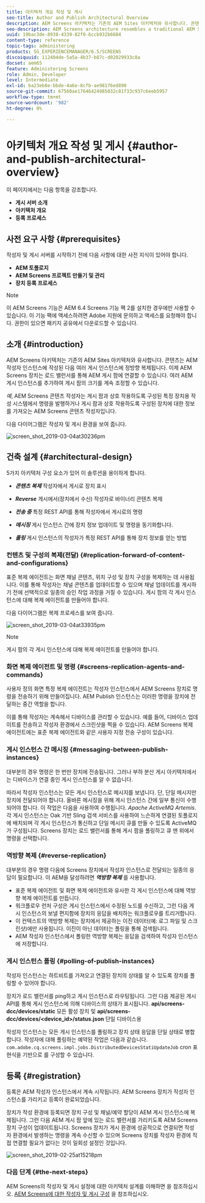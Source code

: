 ```yaml
---
title: 아키텍처 개요 작성 및 게시
seo-title: Author and Publish Architectural Overview
description: AEM Screens 아키텍처는 기존의 AEM Sites 아키텍처와 유사합니다. 콘텐츠는 AEM 작성자 인스턴스에 작성된 다음 여러 게시 인스턴스에 정방향 복제됩니다. 이 페이지를 따라 아키텍처 개요 작성 및 게시에 대해 자세히 알아보십시오.
seo-description: AEM Screens architecture resembles a traditional AEM Sites architecture. Content is authored on an AEM author instance and then forward-replicated to multiple publish instances. Follow this page to learn more on author and publish architectural overview.
uuid: 19bac3de-8938-4339-82f0-6ccb932b6684
content-type: reference
topic-tags: administering
products: SG_EXPERIENCEMANAGER/6.5/SCREENS
discoiquuid: 112404de-5a5a-4b37-b87c-d02029933c8a
docset: aem65
feature: Administering Screens
role: Admin, Developer
level: Intermediate
exl-id: ba23eb8e-bbde-4a6e-8cfb-ae98176ed890
source-git-commit: 67560ae17646424985032c81f33c937c6eeb5957
workflow-type: tm+mt
source-wordcount: '982'
ht-degree: 0%

---
```


# 아키텍처 개요 작성 및 게시 {#author-and-publish-architectural-overview}

이 페이지에서는 다음 항목을 강조합니다.

* **게시 서버 소개**
* **아키텍처 개요**
* **등록 프로세스**

## 사전 요구 사항 {#prerequisites}

작성자 및 게시 서버를 시작하기 전에 다음 사항에 대한 사전 지식이 있어야 합니다.

* **AEM 토폴로지**
* **AEM Screens 프로젝트 만들기 및 관리**
* **장치 등록 프로세스**

>[!NOTE]
>
>이 AEM Screens 기능은 AEM 6.4 Screens 기능 팩 2를 설치한 경우에만 사용할 수 있습니다. 이 기능 팩에 액세스하려면 Adobe 지원에 문의하고 액세스를 요청해야 합니다. 권한이 있으면 패키지 공유에서 다운로드할 수 있습니다.

## 소개 {#introduction}

AEM Screens 아키텍처는 기존의 AEM Sites 아키텍처와 유사합니다. 콘텐츠는 AEM 작성자 인스턴스에 작성된 다음 여러 게시 인스턴스에 정방향 복제됩니다. 이제 AEM Screens 장치는 로드 밸런서를 통해 AEM 게시 팜에 연결할 수 있습니다. 여러 AEM 게시 인스턴스를 추가하여 게시 팜의 크기를 계속 조정할 수 있습니다.

*예*, AEM Screens 콘텐츠 작성자는 게시 팜과 상호 작용하도록 구성된 특정 장치용 작성 시스템에서 명령을 발행하거나 게시 팜과 상호 작용하도록 구성된 장치에 대한 정보를 가져오는 AEM Screens 콘텐츠 작성자입니다.

다음 다이어그램은 작성자 및 게시 환경을 보여 줍니다.

![screen_shot_2019-03-04at30236pm](assets/screen_shot_2019-03-04at30236pm.png)

## 건축 설계 {#architectural-design}

5가지 아키텍처 구성 요소가 있어 이 솔루션을 용이하게 합니다.

* ***콘텐츠 복제*** 작성자에서 게시로 장치 표시

* ***Reverse*** 게시에서(장치에서 수신) 작성자로 바이너리 콘텐츠 복제
* ***전송 중*** 특정 REST API를 통해 작성자에서 게시로의 명령
* ***메시징*** 게시 인스턴스 간에 장치 정보 업데이트 및 명령을 동기화합니다.
* ***폴링*** 게시 인스턴스의 작성자가 특정 REST API를 통해 장치 정보를 얻는 방법

### 컨텐츠 및 구성의 복제(전달)  {#replication-forward-of-content-and-configurations}

표준 복제 에이전트는 화면 채널 콘텐츠, 위치 구성 및 장치 구성을 복제하는 데 사용됩니다. 이를 통해 작성자는 채널 콘텐츠를 업데이트할 수 있으며 채널 업데이트를 게시하기 전에 선택적으로 일종의 승인 작업 과정을 거칠 수 있습니다. 게시 팜의 각 게시 인스턴스에 대해 복제 에이전트를 만들어야 합니다.

다음 다이어그램은 복제 프로세스를 보여 줍니다.

![screen_shot_2019-03-04at33935pm](assets/screen_shot_2019-03-04at33935pm.png)

>[!NOTE]
>
>게시 팜의 각 게시 인스턴스에 대해 복제 에이전트를 만들어야 합니다.

### 화면 복제 에이전트 및 명령  {#screens-replication-agents-and-commands}

사용자 정의 화면 특정 복제 에이전트는 작성자 인스턴스에서 AEM Screens 장치로 명령을 전송하기 위해 만들어집니다. AEM Publish 인스턴스는 이러한 명령을 장치에 전달하는 중간 역할을 합니다.

이를 통해 작성자는 계속해서 디바이스를 관리할 수 있습니다. 예를 들어, 디바이스 업데이트를 전송하고 작성자 환경에서 스크린샷을 찍을 수 있습니다. AEM Screens 복제 에이전트에는 표준 복제 에이전트와 같은 사용자 지정 전송 구성이 있습니다.

### 게시 인스턴스 간 메시징  {#messaging-between-publish-instances}

대부분의 경우 명령은 한 번만 장치에 전송됩니다. 그러나 부하 분산 게시 아키텍처에서는 디바이스가 연결 중인 게시 인스턴스를 알 수 없습니다.

따라서 작성자 인스턴스는 모든 게시 인스턴스로 메시지를 보냅니다. 단, 단일 메시지만 장치에 전달되어야 합니다. 올바른 메시징을 위해 게시 인스턴스 간에 일부 통신이 수행되어야 합니다. 이 작업은 다음을 사용하여 수행됩니다. *Apache ActiveMQ Artemis*. 각 게시 인스턴스는 Oak 기반 Sling 검색 서비스를 사용하여 느슨하게 연결된 토폴로지에 배치되며 각 게시 인스턴스가 통신하고 단일 메시지 큐를 만들 수 있도록 ActiveMQ가 구성됩니다. Screens 장치는 로드 밸런서를 통해 게시 팜을 폴링하고 큐 맨 위에서 명령을 선택합니다.

### 역방향 복제 {#reverse-replication}

대부분의 경우 명령 다음에 Screens 장치에서 작성자 인스턴스로 전달되는 일종의 응답이 필요합니다. 이 AEM을 달성하려면 ***역방향 복제*** 를 사용합니다.

* 표준 복제 에이전트 및 화면 복제 에이전트와 유사한 각 게시 인스턴스에 대해 역방향 복제 에이전트를 만듭니다.
* 워크플로우 런처 구성은 게시 인스턴스에서 수정된 노드를 수신하고, 그런 다음 게시 인스턴스의 보낼 편지함에 장치의 응답을 배치하는 워크플로우를 트리거합니다.
* 이 컨텍스트의 역방향 복제는 장치에서 제공하는 이진 데이터(예: 로그 파일 및 스크린샷)에만 사용됩니다. 이진이 아닌 데이터는 폴링을 통해 검색됩니다.
* AEM 작성자 인스턴스에서 폴링한 역방향 복제는 응답을 검색하여 작성자 인스턴스에 저장합니다.

### 게시 인스턴스 폴링  {#polling-of-publish-instances}

작성자 인스턴스는 하트비트를 가져오고 연결된 장치의 상태를 알 수 있도록 장치를 폴링할 수 있어야 합니다.

장치가 로드 밸런서를 ping하고 게시 인스턴스로 라우팅됩니다. 그런 다음 제공된 게시 API를 통해 게시 인스턴스에 의해 디바이스의 상태가 표시됩니다. **api/screens-dcc/devices/static** 모든 활성 장치 및 **api/screens-dcc/devices/&lt;device_id>/status.json** 단일 디바이스용

작성자 인스턴스는 모든 게시 인스턴스를 폴링하고 장치 상태 응답을 단일 상태로 병합합니다. 작성자에 대해 폴링하는 예약된 작업은 다음과 같습니다. `com.adobe.cq.screens.impl.jobs.DistributedDevicesStatiUpdateJob` cron 표현식을 기반으로 를 구성할 수 있습니다.

## 등록 {#registration}

등록은 AEM 작성자 인스턴스에서 계속 시작됩니다. AEM Screens 장치가 작성자 인스턴스를 가리키고 등록이 완료되었습니다.

장치가 작성 환경에 등록되면 장치 구성 및 채널/예약 할당이 AEM 게시 인스턴스에 복제됩니다. 그런 다음 AEM 게시 팜 앞에 있는 로드 밸런서를 가리키도록 AEM Screens 장치 구성이 업데이트됩니다. Screens 장치가 게시 환경에 성공적으로 연결되면 작성자 환경에서 발생하는 명령을 계속 수신할 수 있으며 Screens 장치를 작성자 환경에 직접 연결할 필요가 없다는 것이 일회성 설정인 것입니다.

![screen_shot_2019-02-25at15218pm](assets/screen_shot_2019-02-25at15218pm.png)

### 다음 단계 {#the-next-steps}

AEM Screens의 작성자 및 게시 설정에 대한 아키텍처 설계를 이해하면 을 참조하십시오. [AEM Screens에 대한 작성자 및 게시 구성](author-and-publish.md) 을 참조하십시오.
